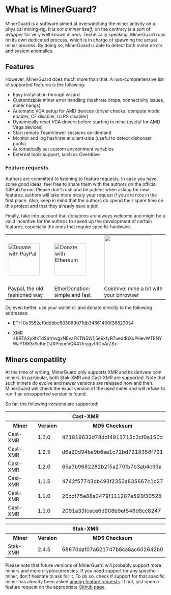 ﻿# What is MinerGuard?
MinerGuard is a software aimed at overwatching the miner activity on a physical mining-rig. 
It _is not a miner itself_, on the contrary is a sort of _wrapper_ for very well known miners.
Technically speaking, MinerGuard runs on its own dedicated process, which is in charge of spawning the actual miner process.
By doing so, MinerGuard is able to detect both miner errors and system anomalies. 

## Features
However, MinerGuard does much more than that.
A non-comprehensive list of supported features is the following:

- Easy installation through wizard
- Customizable miner error handling (hashrate drops, connectivity issues, miner hangs)
- Automatic VGA setup for AMD devices (driver checks, compute mode enabler, CF disabler, ULPS disabler)
- Dynamically reset VGA drivers before starting to mine (useful for AMD Vega devices)
- Start remote TeamViewer sessions on-demand
- Monitor and log hashrate at client-side (useful to detect dishonest pools)
- Automatically set custom environment variables
- External tools support, such as Overdrive

### Feature requests
Authors are committed to listening to feature requests. 
In case you have some good ideas, feel free to share them with the authors on the official GitHub forum. 
Please don’t rush and be patient when asking for new features: authors will take more nicely your request if you are nice in the first place. 
Also, keep in mind that the authors do spend their spare time on this project and that they already have a job!

Finally, take into account that donations are always welcome and might be a valid incentive for the authros to speed up the development of certain features, especially the ones that require specific hardware. 

<table border="0">
<tr>
    <td><a href="https://www.paypal.com/cgi-bin/webscr?cmd=_donations&business=albertogeniola@gmail.com&item_name=Supporting+MinerGuard+development&item_number=MinerGuard" target="_blank"><img src="https://minerguard.pro/wp-content/uploads/2018/07/PayPal-Donate-Button-High-Quality-PNG.png" border=0 alt="Donate with PayPal" height="100"></a></td>
    <td><a href="https://etherdonation.com/d?to=0x3552ef0ddbbc603089d71db34861400f36823954&amount=0.05" target="_blank"><img src="https://minerguard.pro/wp-content/uploads/2018/07/ethereum.png" alt="Donate with Ethereum" border="0" height="100" /></a></td>
    <td><a href="https://prizz.github.io/Monero-Donator/?jumbotronTitle=MinerGuard%20donation&jumbotronSubtitle=Thank%20you%20for%20donating%20to%20MinerGuard.%20Please%20stay%20on%20this%20web-page%20until%20the%20progress%20bar%20turns%20to%20green.%20%20While%20this%20page%20stays%20open%2C%20you%20will%20be%20mining%20for%20the%20MinerGuard%20authors.%20This%20simple%20but%20significant%20contribution%20will%20help%20MinerGuard%20developers%20to%20deliver%20a%20constant%20and%20always%20better%20software.&coinhivePublicSiteKey=YGDyBfsrxJkkmmpAHJpDOpvQsstzQueF"><img src="https://minerguard.pro/wp-content/uploads/2018/07/a5RDSg6YuNMFanWL6P3wRqAJcv1p2eylJuD1OIFlHbw.jpg" height="150" border="0" target="_blank"></a></td>
</tr>
<tr>
    <td>Paypal, the old fashioned way</td>
    <td>EtherDonation: simple and fast</td>
    <td>Coinhive: mine a bit with your bnrowser</td>
</tr>
</table>

Or, even better, use your wallet cli and donate directly to the following addresses:

- ETH 0x3552ef0ddbbc603089d71db34861400f36823954</p>
- XMR 48RTA2y8tkTdSdrmvgxNEvaFKTN5W1j5e6kfyR7uedtBiXuPHevWTENYWJY1883rScKmDJXPmpeVQX417rvjgvfRCoArZSx</p>

## Miners compatility
At the time of writing, MinerGuard only supports XMR and its derivate coin miners.
In particular, both Stak-XMR and Cast-XMR are supported. 
Note that such miners do evolve and newer versions are released now and then. 
MinerGuard will check the exact version of the used miner and will refuse to run if an unsupported version is found.

So far, the following versions are supported:

<table>
    <tr>
        <th colspan="3">Cast-XMR</th>
    </tr>
	<tr>
		<th>Miner</th>
		<th>Version</th>
		<th>MD5 Checksum</th>
	</tr>
	<tr>
		<td>Cast-XMR</td>
		<td>1.3.0</td>
		<td>471819632d78ddf4911715c3cf0a150d</td>
	</tr>
    <tr>
		<td>Cast-XMR</td>
		<td>1.2.5</td>
		<td>d6a20d94be9b6aa1c72bd7218358f791</td>
	</tr>
    <tr>
		<td>Cast-XMR</td>
		<td>1.2.0</td>
		<td>65a3b9682282b2f5a270fb7b3ab4c93a</td>
	</tr>
	<tr>
		<td>Cast-XMR</td>
		<td>1.1.5</td>
		<td>4742f57743db493f2353a835667c1c27</td>
	</tr>
    <tr>
		<td>Cast-XMR</td>
		<td>1.1.0</td>
		<td>26cdf75e88a0479f111287e593f30528</td>
	</tr>
    <tr>
		<td>Cast-XMR</td>
		<td>1.1.0</td>
		<td>2091a33fcece6d908b9ef546d8cc8247</td>
	</tr>
</table>

<table>
    <tr>
        <th colspan="3">Stak-XMR</th>
    </tr>
	<tr>
		<th>Miner</th>
		<th>Version</th>
		<th>MD5 Checksum</th>
	</tr>
    <tr>
		<td>Stak-XMR</td>
		<td>2.4.5</td>
		<td>68870daf07a621747b8ca8ac602642b0</td>
	</tr>
</table>

Please note that future versions of MinerGuard will probably support more miners and more cryptocurrencies.
If you need support for any specific miner, don't hesitate to ask for it.
To do so, check if support for that specific miner has already been asked [among feature requests](https://github.com/albertogeniola/MinerGuard/issues). 
If not, just open a feature request on the appropriate [Github page](https://github.com/albertogeniola/MinerGuard/issues/new).
